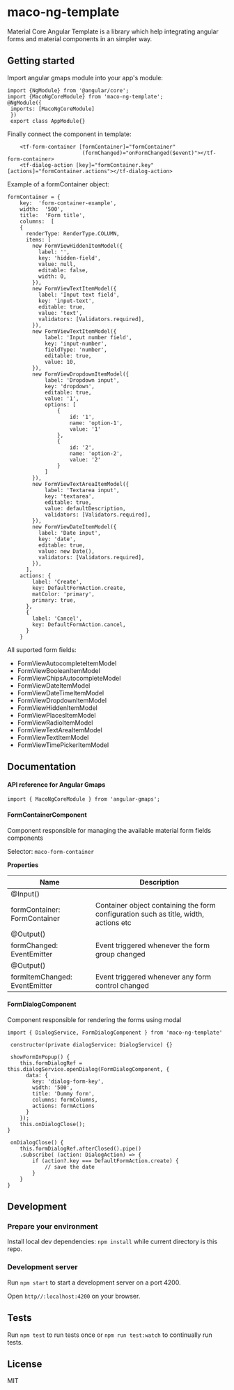 

# maco-ng-template

Material Core Angular Template is a library which help integrating angular forms and material components in an simpler way.

## Getting started

Import angular gmaps module into your app's module:

    import {NgModule} from '@angular/core';
    import {MacoNgCoreModule} from 'maco-ng-template';
    @NgModule({
     imports: [MacoNgCoreModule]
     })
     export class AppModule{}

 Finally connect the component in  template:
```
	<tf-form-container [formContainer]="formContainer"
                        (formChanged)="onFormChanged($event)"></tf-form-container>
    <tf-dialog-action [key]="formContainer.key" [actions]="formContainer.actions"></tf-dialog-action>
  ```

Example of a formContainer object:
```
formContainer = {
	key:  'form-container-example',
	width:  '500',
	title:  'Form title',
	columns:  [
    {
      renderType: RenderType.COLUMN,
      items: [
        new FormViewHiddenItemModel({
          label: '',
          key: 'hidden-field',
          value: null,
          editable: false,
          width: 0,
        }),
        new FormViewTextItemModel({
          label: 'Input text field',
          key: 'input-text',
          editable: true,
          value: 'text',
          validators: [Validators.required],
        }),
        new FormViewTextItemModel({
            label: 'Input number field',
            key: 'input-number',
            fieldType: 'number',
            editable: true,
            value: 10,
        }),
        new FormViewDropdownItemModel({
            label: 'Dropdown input',
            key: 'dropdown',
            editable: true,
            value: '1',
            options: [
                {
                    id: '1',
                    name: 'option-1',
                    value: '1'
                },
                {
                    id: '2',
                    name: 'option-2',
                    value: '2'
                }
            ]
        }),
        new FormViewTextAreaItemModel({
            label: 'Textarea input',
            key: 'textarea',
            editable: true,
            value: defaultDescription,
            validators: [Validators.required],
        }),
        new FormViewDateItemModel({
          label: 'Date input',
          key: 'date',
          editable: true,
          value: new Date(),
          validators: [Validators.required],
        }),
      ],
	actions: {
	    label: 'Create',
	    key: DefaultFormAction.create,
	    matColor: 'primary',
	    primary: true,
	  },
	  {
	    label: 'Cancel',
	    key: DefaultFormAction.cancel,
	  }
	}
```

All suported form fields:

 - FormViewAutocompleteItemModel
 - FormViewBooleanItemModel
 - FormViewChipsAutocompleteModel
 - FormViewDateItemModel
 - FormViewDateTimeItemModel
 - FormViewDropdownItemModel
 - FormViewHiddenItemModel
 - FormViewPlacesItemModel
 - FormViewRadioItemModel
 - FormViewTextAreaItemModel
 - FormViewTextItemModel
 - FormViewTimePickerItemModel

 ## Documentation
#### API reference for Angular Gmaps
    import { MacoNgCoreModule } from 'angular-gmaps';
#### FormContainerComponent
Component responsible for managing the available material form fields components

Selector: `maco-form-container`

**Properties**

| Name | Description |
|------|-------------|
| @Input()
  formContainer: FormContainer| Container object containing the form configuration such as title, width, actions etc |
| @Output()
  formChanged: EventEmitter<UntypedFormGroup>| Event triggered whenever the form group changed |
| @Output()
  formItemChanged: EventEmitter<FormViewItem>| Event triggered whenever any form control changed

#### FormDialogComponent
Component responsible for rendering the forms using modal
```
import { DialogService, FormDialogComponent } from 'maco-ng-template'

 constructor(private dialogService: DialogService) {}

 showFormInPopup() {
	this.formDialogRef = this.dialogService.openDialog(FormDialogComponent, {
      data: {
        key: 'dialog-form-key',
        width: '500',
        title: 'Dummy form',
        columns: formColumns,
        actions: formActions
      }
    });
    this.onDialogClose();
}

 onDialogClose() {
	this.formDialogRef.afterClosed().pipe()
    .subscribe( (action: DialogAction) => {
	    if (action?.key === DefaultFormAction.create) {
		    // save the date
	    }
    }
}
```


## Development

### Prepare your environment

Install local dev dependencies: `npm install` while current directory is this repo.

### Development server

Run `npm start` to start a development server on a port 4200.

Open `http//:localhost:4200` on your browser.

## Tests

Run `npm test` to run tests once or `npm run test:watch` to continually run tests.

## License

MIT
